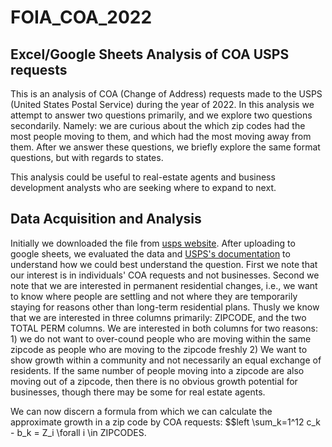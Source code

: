 # FOIA_COA_2022
## Excel/Google Sheets Analysis of COA USPS requests

This is an analysis of COA (Change of Address) requests made to the USPS (United States Postal Service) during the year of 2022. 
In this analysis we attempt to answer two questions primarily, and we explore two questions secondarily. Namely: we are curious about the which zip codes had the most people moving to them, and which had the most moving away from them. After we answer these questions, we briefly explore the same format questions, but with regards to states.

This analysis could be useful to real-estate agents and business development analysts who are seeking where to expand to next.

## Data Acquisition and Analysis

Initially we downloaded the file from [usps website](https://about.usps.com/who/legal/foia/documents/change-of-address-stats/Y2022.csv). After uploading to google sheets, we evaluated the data and [USPS's documentation](https://about.usps.com/who/legal/foia/documents/change-of-address-stats/coa-stats-explanation.pdf) to understand how we could best understand the question. First we note that our interest is in individuals' COA requests and not businesses. Second we note that we are interested in permanent residential changes, i.e., we want to know where people are settling and not where they are temporarily staying for reasons other than long-term residential plans. Thusly we know that we are interested in three columns primarily: ZIPCODE, and the two TOTAL PERM columns. We are interested in both columns for two reasons: 1) we do not want to over-cound people who are moving within the same zipcode as people who are moving to the zipcode freshly 2) We want to show growth within a community and not necessarily an equal exchange of residents. If the same number of people moving into a zipcode are also moving out of a zipcode, then there is no obvious growth potential for businesses, though there may be some for real estate agents.

We can now discern a formula from which we can calculate the approximate growth in a zip code by COA requests: 
$$left \sum_k=1^12 c_k - b_k = Z_i \forall i \in ZIPCODES.
